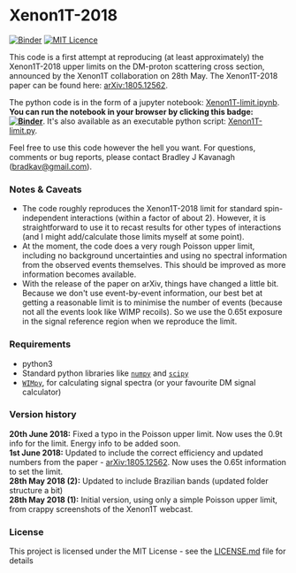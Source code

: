 # Xenon1T-2018

[![Binder](https://mybinder.org/badge.svg)](https://mybinder.org/v2/gh/bradkav/Xenon1T-2018/master?filepath=Xenon1T-limit.ipynb) [![MIT Licence](https://badges.frapsoft.com/os/mit/mit.svg?v=103)](https://opensource.org/licenses/mit-license.php)

This code is a first attempt at reproducing (at least approximately) the Xenon1T-2018 upper limits on the DM-proton scattering cross section, announced by the Xenon1T collaboration on 28th May. The Xenon1T-2018 paper can be found here: [arXiv:1805.12562](https://arxiv.org/abs/1805.12562).

The python code is in the form of a jupyter notebook: [Xenon1T-limit.ipynb](Xenon1T-limit.ipynb). **You can run the notebook in your browser by clicking this badge: [![Binder](https://mybinder.org/badge.svg)](https://mybinder.org/v2/gh/bradkav/Xenon1T-2018/master?filepath=Xenon1T-limit.ipynb)**. It's also available as an executable python script: [Xenon1T-limit.py](Xenon1T-limit.py).

Feel free to use this code however the hell you want. For questions, comments or bug reports, please contact Bradley J Kavanagh (bradkav@gmail.com).

### Notes & Caveats

* The code roughly reproduces the Xenon1T-2018 limit for standard spin-independent interactions (within a factor of about 2). However, it is straightforward to use it to recast results for other types of interactions (and I might add/calculate those limits myself at some point).
* At the moment, the code does a very rough Poisson upper limit, including no background uncertainties and using no spectral information from the observed events themselves. This should be improved as more information becomes available.
* With the release of the paper on arXiv, things have changed a little bit. Because we don't use event-by-event information, our best bet at getting a reasonable limit is to minimise the number of events (because not all the events look like WIMP recoils). So we use the 0.65t exposure in the signal reference region when we reproduce the limit.


### Requirements

* python3
* Standard python libraries like [`numpy`](http://www.numpy.org) and [`scipy`](https://www.scipy.org)
* [`WIMpy`](https://github.com/bradkav/WIMpy_NREFT), for calculating signal spectra (or your favourite DM signal calculator)


### Version history

**20th June 2018:** Fixed a typo in the Poisson upper limit. Now uses the 0.9t info for the limit. Energy info to be added soon.  
**1st June 2018:** Updated to include the correct efficiency and updated numbers from the paper - [arXiv:1805.12562](https://arxiv.org/abs/1805.12562). Now uses the 0.65t information to set the limit.  
**28th May 2018 (2):** Updated to include Brazilian bands (updated folder structure a bit)  
**28th May 2018 (1):** Initial version, using only a simple Poisson upper limit, from crappy screenshots of the Xenon1T webcast.

### License

This project is licensed under the MIT License - see the [LICENSE.md](LICENSE.md) file for details

